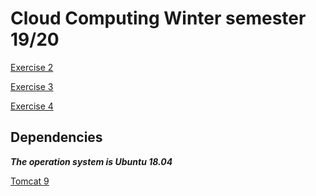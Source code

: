 # Cloud Computing Winter semester 19/20



[Exercise 2](https://github.com/mtfrigo/CloudComputing/tree/master/Exercise%202)

[Exercise 3](https://github.com/mtfrigo/CloudComputing/tree/master/Exercise%203)

[Exercise 4](https://github.com/mtfrigo/CloudComputing/tree/master/Exercise%204)

## Dependencies

***The operation system is Ubuntu 18.04***

[Tomcat 9](Guides/tomcat9.md)